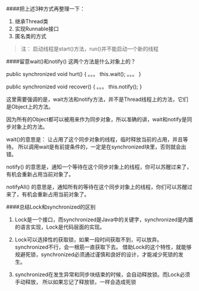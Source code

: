 ####把上述3种方式再整理一下：
1. 继承Thread类
2. 实现Runnable接口
3. 匿名类的方式
>注： 启动线程是start()方法，run()并不能启动一个新的线程


####留意wait()和notify() 这两个方法是什么对象上的？

 
public synchronized void hurt() {
  。。。
  this.wait();
  。。。
}
 
public synchronized void recover() {
   。。。
   this.notify();
}

这里需要强调的是，wait方法和notify方法，并不是Thread线程上的方法，它们是Object上的方法。 

因为所有的Object都可以被用来作为同步对象，所以准确的讲，wait和notify是同步对象上的方法。

wait()的意思是： 让占用了这个同步对象的线程，临时释放当前的占用，并且等待。 所以调用wait是有前提条件的，一定是在synchronized块里，否则就会出错。

notify() 的意思是，通知一个等待在这个同步对象上的线程，你可以苏醒过来了，有机会重新占用当前对象了。

notifyAll() 的意思是，通知所有的等待在这个同步对象上的线程，你们可以苏醒过来了，有机会重新占用当前对象了。

####总结Lock和synchronized的区别
1. Lock是一个接口，而synchronized是Java中的关键字，synchronized是内置的语言实现，Lock是代码层面的实现。

2. Lock可以选择性的获取锁，如果一段时间获取不到，可以放弃。synchronized不行，会一根筋一直获取下去。 借助Lock的这个特性，就能够规避死锁，synchronized必须通过谨慎和良好的设计，才能减少死锁的发生。

3. synchronized在发生异常和同步块结束的时候，会自动释放锁。而Lock必须手动释放， 所以如果忘记了释放锁，一样会造成死锁


